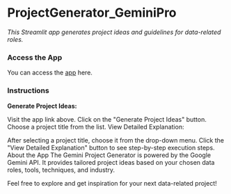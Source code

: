 # ProjectGenerator_GeminiPro



*This Streamlit app generates project ideas and guidelines for data-related roles.*

### Access the App

You can access the [app](https://subramanyanayak-github-projectgenerator-geminipro-main-dsau2d.streamlit.app/) here.

### Instructions

**Generate Project Ideas:**

Visit the app link above.
Click on the "Generate Project Ideas" button.
Choose a project title from the list.
View Detailed Explanation:

After selecting a project title, choose it from the drop-down menu.
Click the "View Detailed Explanation" button to see step-by-step execution steps.
About the App
The Gemini Project Generator is powered by the Google Gemini API. It provides tailored project ideas based on your chosen data roles, tools, techniques, and industry.

Feel free to explore and get inspiration for your next data-related project!

